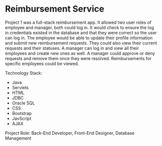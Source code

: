 # Reimbursement Service
Project 1 was a full-stack reimbursement app.  It allowed two user roles of employee and manager, both could log in.
It would check to ensure the log in credentials existed in the database and that they were correct so the user can log in.
The employee would be able to update their profile information and submit new reimbursement requests.
They could also view their current requests and their statuses.
A manager can log in and view all their employees and create new ones as well. A manager could approve or deny requests and remove them once
they were resolved. Reimbursements for specific employees could be viewed.

Technology Stack:
- Java
- Servlets
- HTML
- JDBC
- Oracle SQL
- CSS
- Bootstrap
- JavScript
- AJAX

Project Role: Back-End Developer, Front-End Designer, Database Management
